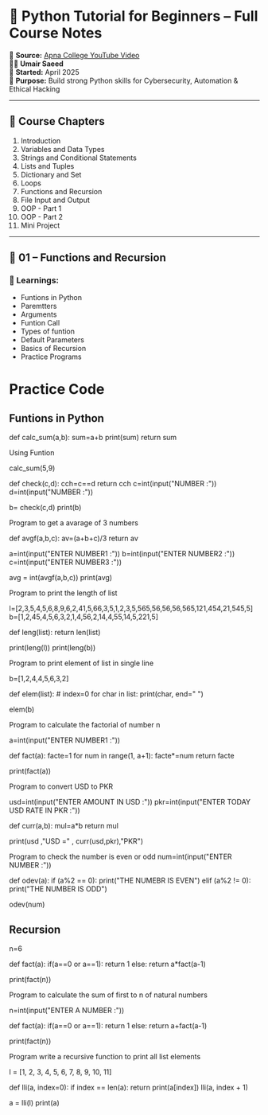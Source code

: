 # 🐍 Python Tutorial for Beginners – Full Course Notes

🎥 **Source:** [Apna College YouTube Video](https://www.youtube.com/watch?v=ERCMXc8x7mc&ab_channel=ApnaCollege)  
🧑‍💻 **Umair Saeed**  
📅 **Started:** April 2025  
📘 **Purpose:** Build strong Python skills for Cybersecurity, Automation & Ethical Hacking

---

## 📑 Course Chapters

1. Introduction
2. Variables and Data Types
3. Strings and Conditional Statements
4. Lists and Tuples
5. Dictionary and Set
6. Loops
7. Functions and Recursion
8. File Input and Output
9. OOP - Part 1
10. OOP - Part 2
11. Mini Project

---

## 🧠 01 – Functions and Recursion

### 🔑 Learnings:
- Funtions in Python
- Paremtters
- Arguments
- Funtion Call
- Types of funtion
- Default Parameters
- Basics of Recursion
- Practice Programs


# Practice Code


## Funtions in Python

def calc_sum(a,b):
    sum=a+b
    print(sum)
    return sum

Using Funtion 

calc_sum(5,9)

def check(c,d):
    cch=c==d
    return cch
c=int(input("NUMBER :"))
d=int(input("NUMBER :"))

b= check(c,d)
print(b)

Program to get a avarage of 3 numbers 

def avgf(a,b,c):
    av=(a+b+c)/3
    return av

a=int(input("ENTER NUMBER1 :"))
b=int(input("ENTER NUMBER2 :"))
c=int(input("ENTER NUMBER3 :"))

avg = int(avgf(a,b,c))
print(avg)

Program to print the length of list

l=[2,3,5,4,5,6,8,9,6,2,41,5,66,3,5,1,2,3,5,565,56,56,56,565,121,454,21,545,5]
b=[1,2,45,4,5,6,3,2,1,4,56,2,14,4,55,14,5,221,5]

def leng(list):
    return len(list)

print(leng(l))
print(leng(b))

Program to print element of list in single line 

b=[1,2,4,4,5,6,3,2]

def elem(list):
    # index=0
    for char in  list:
        print(char, end=" ")

elem(b)

Program to calculate the factorial of number n

a=int(input("ENTER NUMBER1 :"))

def fact(a):
    facte=1
    for num in range(1, a+1):
        facte*=num
    return facte

print(fact(a))    
    

Program to convert USD to PKR

usd=int(input("ENTER AMOUNT IN USD :"))
pkr=int(input("ENTER TODAY USD RATE IN PKR :"))

def curr(a,b):
    mul=a*b
    return mul

print(usd ,"USD =" , curr(usd,pkr),"PKR")


Program to check the number is even or odd
num=int(input("ENTER NUMBER :"))

def odev(a):
    if (a%2 == 0):
        print("THE NUMEBR IS EVEN")
    elif (a%2 != 0):
        print("THE NUMBER IS ODD")

odev(num)

## Recursion

n=6

def fact(a):
    if(a==0 or a==1):
        return 1
    else:
        return a*fact(a-1)

print(fact(n))


Program to calculate the sum of first to n of natural numbers 

n=int(input("ENTER A NUMBER :"))

def fact(a):
    if(a==0 or a==1):
        return 1
    else:
        return a+fact(a-1)

print(fact(n))


Program write a recursive  function to print all list elements

l = [1, 2, 3, 4, 5, 6, 7, 8, 9, 10, 11]

def lli(a, index=0):
    if index == len(a):
        return
    print(a[index])
    lli(a, index + 1)

a = lli(l)
print(a)
